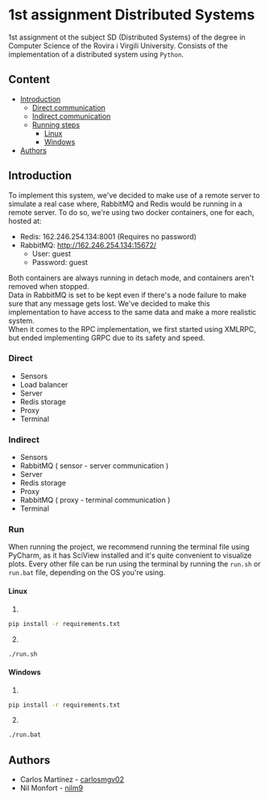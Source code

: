 # 1st assignment Distributed Systems
1st assignment ot the subject SD (Distributed Systems) of the degree in Computer Science of the Rovira i Virgili
University. Consists of the implementation of a distributed system using `Python`.

## Content
* [Introduction](#introduction)
    * [Direct communication](#direct)
    * [Indirect communication](#indirect)
    * [Running steps](#run)
        * [Linux](#linux)
        * [Windows](#windows)
* [Authors](#authors)

## Introduction
To implement this system, we've decided to make use of a remote server to simulate a real case where, RabbitMQ and Redis
would be running in a remote server. To do so, we're using two docker containers, one for each, hosted at:
* Redis: 162.246.254.134:8001 (Requires no password)
* RabbitMQ: http://162.246.254.134:15672/
    * User: guest
    * Password: guest

Both containers are always running in detach mode, and containers aren't removed when stopped.<br>
Data in RabbitMQ is set to be kept even if there's a node failure to make sure that any message gets lost.
We've decided to make this implementation to have access to the same data and make a more realistic system.<br>
When it comes to the RPC implementation, we first started using XMLRPC, but ended implementing GRPC due to its safety and speed.
### Direct
* Sensors
* Load balancer
* Server
* Redis storage
* Proxy
* Terminal
### Indirect
* Sensors
* RabbitMQ ( sensor - server communication )
* Server
* Redis storage
* Proxy
* RabbitMQ ( proxy - terminal communication )
* Terminal
### Run
When running the project, we recommend running the terminal file using PyCharm, as it has SciView installed and it's quite convenient to visualize plots.
Every other file can be run using the terminal by running the `run.sh` or `run.bat` file, depending on the OS you're using.

#### Linux
1.
```bash
pip install -r requirements.txt
```
2.
````bash
./run.sh
````
#### Windows
1.
```bash
pip install -r requirements.txt
```
2.
````bash
./run.bat
````

## Authors
* Carlos Martínez - [carlosmgv02](https://github.com/carlosmgv02)
* Nil Monfort - [nilm9](https://github.com/nilm9)
